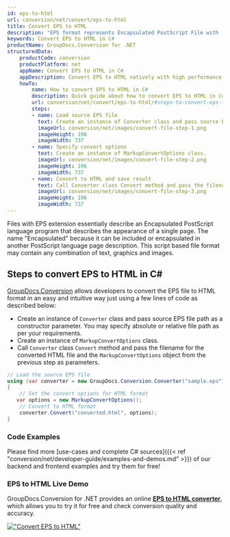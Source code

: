 ```yaml
---
id: eps-to-html
url: conversion/net/convert/eps-to-html
title: Convert EPS to HTML
description: "EPS format represents Encapsulated PostScript File with .eps extension. Learn how to convert EPS to HTML file programmatically in C# language using GroupDocs.Conversion for .NET library."
keywords: Convert EPS to HTML in C#
productName: GroupDocs.Conversion for .NET
structuredData:
    productCode: conversion
    productPlatform: net
    appName: Convert EPS to HTML in C#
    appDescription: Convert EPS to HTML natively with high performance using C# language and server side GroupDocs.Conversion for .NET APIs, without the use of any software like Microsoft or Open Office.
    howTo:
        name: How to convert EPS to HTML in C# 
        description: Quick guide about how to convert EPS to HTML in C# with high performance and accuracy.
        url: conversion/net/convert/eps-to-html/#steps-to-convert-eps-to-html-in-c
        steps:
        - name: Load source EPS file 
          text: Create an instance of Converter class and pass source EPS file path as a constructor parameter. You may specify absolute or relative file path as per your requirements. 
          imageUrl: conversion/net/images/convert-file-step-1.png
          imageHeight: 196
          imageWidth: 737
        - name: Specify convert options 
          text: Create an instance of MarkupConvertOptions class.
          imageUrl: conversion/net/images/convert-file-step-2.png
          imageHeight: 196
          imageWidth: 737
        - name: Convert to HTML and save result 
          text: Call Converter class Convert method and pass the filename for the converted HTML file and the MarkupConvertOptions object from the previous step as parameters.
          imageUrl: conversion/net/images/convert-file-step-3.png
          imageHeight: 196
          imageWidth: 737
---
```


Files with EPS extension essentially describe an Encapsulated PostScript language program that describes the appearance of a single page. The name "Encapsulated" because it can be included or encapsulated in another PostScript language page description. This script based file format may contain any combination of text, graphics and images.

## Steps to convert EPS to HTML in C#

[GroupDocs.Conversion](https://products.groupdocs.com/conversion/net) allows developers to convert the EPS file to HTML format in an easy and intuitive way just using a few lines of code as described below:

* Create an instance of `Converter` class and pass source EPS file path as a constructor parameter. You may specify absolute or relative file path as per your requirements. 
* Create an instance of `MarkupConvertOptions` class.
* Call `Converter` class `Convert` method and pass the filename for the converted HTML file and the `MarkupConvertOptions` object from the previous step as parameters.

```csharp
// Load the source EPS file
using (var converter = new GroupDocs.Conversion.Converter("sample.eps"))
{
    // Set the convert options for HTML format
   var options = new MarkupConvertOptions();
    // Convert to HTML format
    converter.Convert("converted.html", options);
}
```

### Code Examples

Please find more [use-cases and complete C# sources]({{< ref "conversion/net/developer-guide/examples-and-demos.md" >}}) of our backend and frontend examples and try them for free!

### EPS to HTML Live Demo

GroupDocs.Conversion for .NET provides an online [**EPS to HTML converter**](https://products.groupdocs.app/conversion/eps-to-html), which allows you to try it for free and check conversion quality and accuracy.

[!["Convert EPS to HTML"](conversion/net/images/convert-to-html/convert-eps-to-html.png)](https://products.groupdocs.app/conversion/eps-to-html)